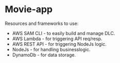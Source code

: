 # Movie-app

Resources and frameworks to use:

- AWS SAM CLI - to easily build and manage DLC.
- AWS Lambda - for triggering API req/resp.
- AWS REST API - for triggering NodeJs logic.
- NodeJs - for handling businesslogic.
- DynamoDb - for data storage.

